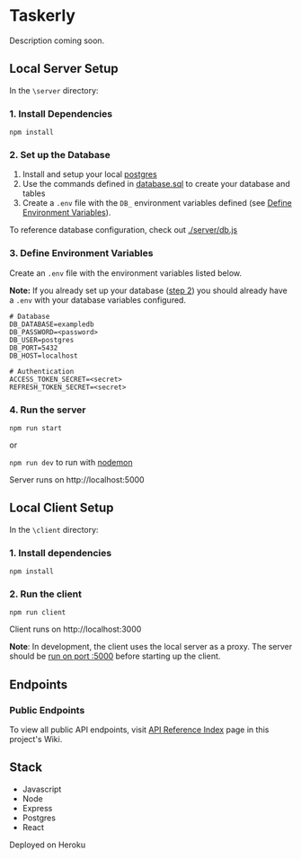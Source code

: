 # Taskerly
Description coming soon.

## Local Server Setup
In the `\server` directory:

### 1. Install Dependencies
```npm install```

### 2. Set up the Database
1. Install and setup your local [postgres](https://www.postgresql.org/)
2. Use the commands defined in [database.sql](./server/database.sql) to create your database and tables
3. Create a `.env` file with the `DB_` environment variables defined (see [Define Environment Variables](#3-define-environment-variables)).

To reference database configuration, check out [./server/db.js](./server/db.js) 

### 3. Define Environment Variables
Create an `.env` file with the environment variables listed below.

**Note:** If you already set up your database ([step 2](#2-set-up-the-database)) you should already have a `.env` with your database variables configured.

```
# Database
DB_DATABASE=exampledb
DB_PASSWORD=<password>
DB_USER=postgres
DB_PORT=5432
DB_HOST=localhost

# Authentication
ACCESS_TOKEN_SECRET=<secret>
REFRESH_TOKEN_SECRET=<secret>
```

### 4. Run the server
```npm run start```

or

```npm run dev``` to run with [nodemon](https://www.npmjs.com/package/nodemon)


Server runs on http://localhost:5000

## Local Client Setup
In the `\client` directory:

### 1. Install dependencies
```npm install```

### 2. Run the client
```npm run client```

Client runs on http://localhost:3000

**Note**: In development, the client uses the local server as a proxy. The server should be [run on port :5000](https://github.com/dianajohnson13/example-apis#4-run-the-server) before starting up the client.

## Endpoints
### Public Endpoints
To view all public API endpoints, visit [API Reference Index](https://github.com/dianajohnson13/taskerly/wiki/*-get-started-with-taskerly's-api-*) page in this project's Wiki.


## Stack
- Javascript
- Node
- Express
- Postgres
- React

Deployed on Heroku